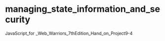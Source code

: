 # managing_state_information_and_security
JavaScript_for _Web_Warriors_7thEdition_Hand_on_Project9-4
